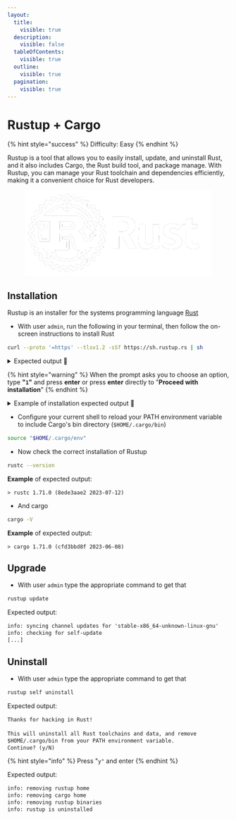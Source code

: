 ```yaml
---
layout:
  title:
    visible: true
  description:
    visible: false
  tableOfContents:
    visible: true
  outline:
    visible: true
  pagination:
    visible: true
---
```


# Rustup + Cargo

{% hint style="success" %}
Difficulty: Easy
{% endhint %}

Rustup is a tool that allows you to easily install, update, and uninstall Rust, and it also includes Cargo, the Rust build tool, and package manage. With Rustup, you can manage your Rust toolchain and dependencies efficiently, making it a convenient choice for Rust developers.

<figure><img src="../../.gitbook/assets/rust-logo.png" alt="" width="563"><figcaption></figcaption></figure>

## Installation

Rustup is an installer for the systems programming language [Rust](https://www.rust-lang.org)

* With user `admin`, run the following in your terminal, then follow the on-screen instructions to install Rust

```bash
curl --proto '=https' --tlsv1.2 -sSf https://sh.rustup.rs | sh
```

<details>

<summary>Expected output 🔽</summary>

<pre><code>info: downloading installer

Welcome to Rust!

This will download and install the official compiler for the Rust
programming language, and its package manager, Cargo.

Rustup metadata and toolchains will be installed into the Rustup
home directory, located at:

  /home/admin/.rustup

This can be modified with the RUSTUP_HOME environment variable.

The Cargo home directory is located at:

  /home/admin/.cargo

This can be modified with the CARGO_HOME environment variable.

The cargo, rustc, rustup and other commands will be added to
Cargo's bin directory, located at:

  /home/admin/.cargo/bin

This path will then be added to your PATH environment variable by
modifying the profile files located at:

  /home/admin/.profile
  /home/admin/.bashrc

You can uninstall at any time with rustup self uninstall and
these changes will be reverted.

Current installation options:


   default host triple: x86_64-unknown-linux-gnu
     default toolchain: stable (default)
               profile: default
  modify PATH variable: yes

1) Proceed with installation (default)
2) Customize installation
3) Cancel installation
><a data-footnote-ref href="#user-content-fn-1">1</a>
</code></pre>

</details>

{% hint style="warning" %}
When the prompt asks you to choose an option, type **"`1`"** and press **enter** or press **enter** directly to "**Proceed with installation**"
{% endhint %}

<details>

<summary>Example of installation expected output 🔽</summary>

```
info: profile set to 'default'
info: default host triple is x86_64-unknown-linux-gnu
info: syncing channel updates for 'stable-x86_64-unknown-linux-gnu'
info: latest update on 2023-07-13, rust version 1.71.0 (8ede3aae2 2023-07-12)
info: downloading component 'cargo'
  7.0 MiB /   7.0 MiB (100 %)   4.5 MiB/s in  1s ETA:  0s
info: downloading component 'clippy'
info: downloading component 'rust-docs'
 13.6 MiB /  13.6 MiB (100 %)   4.3 MiB/s in  3s ETA:  0s
info: downloading component 'rust-std'
 25.4 MiB /  25.4 MiB (100 %)   4.2 MiB/s in  6s ETA:  0s
info: downloading component 'rustc'
 64.0 MiB /  64.0 MiB (100 %)   4.4 MiB/s in 15s ETA:  0s
info: downloading component 'rustfmt'
info: installing component 'cargo'
info: installing component 'clippy'
info: installing component 'rust-docs'
 13.6 MiB /  13.6 MiB (100 %)   2.8 MiB/s in  4s ETA:  0s
info: installing component 'rust-std'
 25.4 MiB /  25.4 MiB (100 %)  12.7 MiB/s in  1s ETA:  0s
info: installing component 'rustc'
 64.0 MiB /  64.0 MiB (100 %)  13.9 MiB/s in  4s ETA:  0s
info: installing component 'rustfmt'
info: default toolchain set to 'stable-x86_64-unknown-linux-gnu'

  stable-x86_64-unknown-linux-gnu installed - rustc 1.71.0 (8ede3aae2 2023-07-12)


Rust is installed now. Great!

To get started you may need to restart your current shell.
This would reload your PATH environment variable to include
Cargo's bin directory ($HOME/.cargo/bin).

To configure your current shell, run:
source "$HOME/.cargo/env"
```

</details>

* Configure your current shell to reload your PATH environment variable to include Cargo's bin directory (`$HOME/.cargo/bin`)

```bash
source "$HOME/.cargo/env"
```

* Now check the correct installation of Rustup

```bash
rustc --version
```

**Example** of expected output:

```
> rustc 1.71.0 (8ede3aae2 2023-07-12)
```

* And cargo

```bash
cargo -V
```

**Example** of expected output:

```
> cargo 1.71.0 (cfd3bbd8f 2023-06-08)
```

## Upgrade

* With user `admin` type the appropriate command to get that

```bash
rustup update
```

Expected output:

```
info: syncing channel updates for 'stable-x86_64-unknown-linux-gnu'
info: checking for self-update
[...]
```

## Uninstall

* With user `admin` type the appropriate command to get that

```bash
rustup self uninstall
```

Expected output:

```
Thanks for hacking in Rust!

This will uninstall all Rust toolchains and data, and remove
$HOME/.cargo/bin from your PATH environment variable.
Continue? (y/N)
```

{% hint style="info" %}
Press "`y"` and enter
{% endhint %}

Expected output:

```
info: removing rustup home
info: removing cargo home
info: removing rustup binaries
info: rustup is uninstalled
```

[^1]: Type "`1`" and press enter
